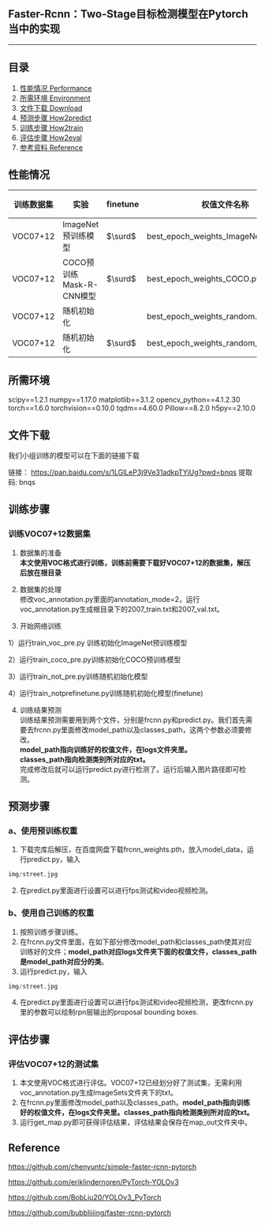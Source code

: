 ## Faster-Rcnn：Two-Stage目标检测模型在Pytorch当中的实现
---

## 目录
1. [性能情况 Performance](#性能情况)
2. [所需环境 Environment](#所需环境)
3. [文件下载 Download](#文件下载)
4. [预测步骤 How2predict](#预测步骤)
5. [训练步骤 How2train](#训练步骤)
6. [评估步骤 How2eval](#评估步骤)
7. [参考资料 Reference](#Reference)



## 性能情况
| 训练数据集 | 实验                     | finetune | 权值文件名称                           | 测试数据集 | mAP 0.5 |
| :--------: | ------------------------ | -------- | -------------------------------------- | ---------- | :-----: |
|  VOC07+12  | ImageNet预训练模型       | $\surd$  | best_epoch_weights_ImageNet.pth        | VOC-Test07 |  68.7   |
|  VOC07+12  | COCO预训练Mask-R-CNN模型 | $\surd$  | best_epoch_weights_COCO.pth            | VOC-Test07 |  12.87  |
|  VOC07+12  | 随机初始化               |          | best_epoch_weights_random.pth          | VOC-Test07 |  35.75  |
|  VOC07+12  | 随机初始化               | $\surd$  | best_epoch_weights_random_finetune.pth | VOC-Test07 |  4.10   |

## 所需环境
scipy==1.2.1
numpy==1.17.0
matplotlib==3.1.2
opencv_python==4.1.2.30
torch==1.6.0
torchvision==0.10.0
tqdm==4.60.0
Pillow==8.2.0
h5py==2.10.0

## 文件下载
我们小组训练的模型可以在下面的链接下载

链接： https://pan.baidu.com/s/1LGlLeP3j9Ve31adkpTYiUg?pwd=bnqs 提取码: bnqs 

## 训练步骤
### 训练VOC07+12数据集
1. 数据集的准备   
  **本文使用VOC格式进行训练，训练前需要下载好VOC07+12的数据集，解压后放在根目录**  

2. 数据集的处理   
  修改voc_annotation.py里面的annotation_mode=2，运行voc_annotation.py生成根目录下的2007_train.txt和2007_val.txt。   

3. 开始网络训练   

  1）运行train_voc_pre.py 训练初始化ImageNet预训练模型

  2）运行train_coco_pre.py训练初始化COCO预训练模型

  3）运行train_not_pre.py训练随机初始化模型

  4）运行train_notprefinetune.py训练随机初始化模型(finetune)

4. 训练结果预测   
  训练结果预测需要用到两个文件，分别是frcnn.py和predict.py。我们首先需要去frcnn.py里面修改model_path以及classes_path，这两个参数必须要修改。   
  **model_path指向训练好的权值文件，在logs文件夹里。   
  classes_path指向检测类别所对应的txt。**   
  完成修改后就可以运行predict.py进行检测了。运行后输入图片路径即可检测。   

## 预测步骤
### a、使用预训练权重
1. 下载完库后解压，在百度网盘下载frcnn_weights.pth，放入model_data，运行predict.py，输入  
```python
img/street.jpg
```
2. 在predict.py里面进行设置可以进行fps测试和video视频检测。  
### b、使用自己训练的权重
1. 按照训练步骤训练。  
2. 在frcnn.py文件里面，在如下部分修改model_path和classes_path使其对应训练好的文件；**model_path对应logs文件夹下面的权值文件，classes_path是model_path对应分的类**。  
3. 运行predict.py，输入  
```python
img/street.jpg
```
4. 在predict.py里面进行设置可以进行fps测试和video视频检测，更改frcnn.py里的参数可以绘制rpn层输出的proposal bounding boxes.

## 评估步骤 
### 评估VOC07+12的测试集
1. 本文使用VOC格式进行评估。VOC07+12已经划分好了测试集，无需利用voc_annotation.py生成ImageSets文件夹下的txt。
2. 在frcnn.py里面修改model_path以及classes_path。**model_path指向训练好的权值文件，在logs文件夹里。classes_path指向检测类别所对应的txt。**  
3. 运行get_map.py即可获得评估结果，评估结果会保存在map_out文件夹中。

## Reference
https://github.com/chenyuntc/simple-faster-rcnn-pytorch  

https://github.com/eriklindernoren/PyTorch-YOLOv3  

https://github.com/BobLiu20/YOLOv3_PyTorch  

https://github.com/bubbliiiing/faster-rcnn-pytorch
